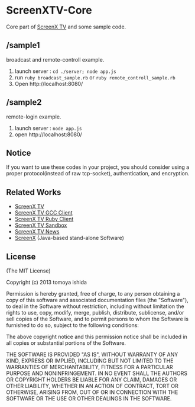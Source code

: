 # ScreenXTV-Core
Core part of [ScreenX TV](http://screenx.tv/) and some sample code.

## /sample1
broadcast and remote-controll example.

1. launch server : `cd ./server; node app.js`
2. run `ruby broadcast_sample.rb` or `ruby remote_controll_sample.rb`
3. Open http://localhost:8080/

## /sample2
remote-login example.

1. launch server : `node app.js`
2. open http://localhost:8080/

## Notice
If you want to use these codes in your project, you should consider using a proper protocol(instead of raw tcp-socket), authentication, and encryption.

## Related Works

- [ScreenX TV](http://screenx.tv/)
- [ScreenX TV GCC Client](https://github.com/screenxtv/screenxtv-gcc-client)
- [ScreenX TV Ruby Client](https://github.com/screenxtv/screenxtv-ruby-client)
- [ScreenX TV Sandbox](https://github.com/screenxtv/screenxtv-sandbox)
- [ScreenX TV News](https://github.com/screenxtv/screenxtv-news)
- [ScreenX](https://github.com/screenxtv/screenx) (Java-based stand-alone Software)


## License

(The MIT License)

Copyright (c) 2013 tomoya ishida

Permission is hereby granted, free of charge, to any person obtaining a copy of this software and associated documentation files (the "Software"), to deal in the Software without restriction, including without limitation the rights to use, copy, modify, merge, publish, distribute, sublicense, and/or sell copies of the Software, and to permit persons to whom the Software is furnished to do so, subject to the following conditions:

The above copyright notice and this permission notice shall be included in all copies or substantial portions of the Software.

THE SOFTWARE IS PROVIDED "AS IS", WITHOUT WARRANTY OF ANY KIND, EXPRESS OR IMPLIED, INCLUDING BUT NOT LIMITED TO THE WARRANTIES OF MERCHANTABILITY, FITNESS FOR A PARTICULAR PURPOSE AND NONINFRINGEMENT. IN NO EVENT SHALL THE AUTHORS OR COPYRIGHT HOLDERS BE LIABLE FOR ANY CLAIM, DAMAGES OR OTHER LIABILITY, WHETHER IN AN ACTION OF CONTRACT, TORT OR OTHERWISE, ARISING FROM, OUT OF OR IN CONNECTION WITH THE SOFTWARE OR THE USE OR OTHER DEALINGS IN THE SOFTWARE.
